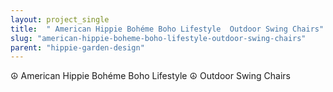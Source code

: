 ```yaml
---
layout: project_single
title:  " American Hippie Bohéme Boho Lifestyle  Outdoor Swing Chairs"
slug: "american-hippie-boheme-boho-lifestyle-outdoor-swing-chairs"
parent: "hippie-garden-design"
---
```

☮ American Hippie Bohéme Boho Lifestyle ☮ Outdoor Swing Chairs